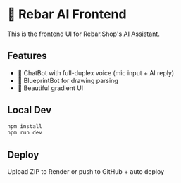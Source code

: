# 🦾 Rebar AI Frontend

This is the frontend UI for Rebar.Shop's AI Assistant.

## Features
- 💬 ChatBot with full-duplex voice (mic input + AI reply)
- 📐 BlueprintBot for drawing parsing
- 🎨 Beautiful gradient UI

## Local Dev

```bash
npm install
npm run dev
```

## Deploy
Upload ZIP to Render or push to GitHub + auto deploy
